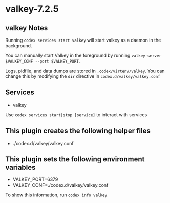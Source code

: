 # valkey-7.2.5

## valkey Notes

Running `codex services start valkey` will start valkey as a daemon in the background.

You can manually start Valkey in the foreground by running `valkey-server $VALKEY_CONF --port $VALKEY_PORT`.

Logs, pidfile, and data dumps are stored in `.codex/virtenv/valkey`. You can change this by modifying the `dir` directive in `codex.d/valkey/valkey.conf`

## Services

* valkey

Use `codex services start|stop [service]` to interact with services

## This plugin creates the following helper files

* ./codex.d/valkey/valkey.conf

## This plugin sets the following environment variables

* VALKEY_PORT=6379
* VALKEY_CONF=./codex.d/valkey/valkey.conf

To show this information, run `codex info valkey`

